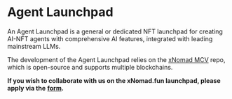 # Agent Launchpad

An Agent Launchpad is a general or dedicated NFT launchpad for creating AI-NFT agents with comprehensive AI features, integrated with leading mainstream LLMs.

The development of the Agent Launchpad relies on the [xNomad MCV](https://github.com/xNomad-AI/mcv) repo, which is open-source and supports multiple blockchains.

**If you wish to collaborate with us on the xNomad.fun launchpad, please apply via the** [**form**](https://forms.gle/pnxStHT1Ymrn4jj9A)**.**
